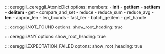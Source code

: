 ::: cereggii._cereggii.AtomicDict
    options:
        members:
            - __init__
            - __getitem__
            - __setitem__
            - __delitem__
            - get
            - compare_and_set
            - reduce
            - reduce_sum
            - reduce_avg
            - __len__
            - approx_len
            - len_bounds
            - fast_iter
            - batch_getitem 
            - get_handle

::: cereggii.NOT_FOUND
    options:
        show_root_heading: true

::: cereggii.ANY
    options:
        show_root_heading: true

::: cereggii.EXPECTATION_FAILED
    options:
        show_root_heading: true
